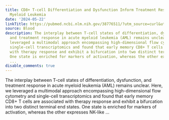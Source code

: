 ```yaml
---
title: CD8+ T-cell Differentiation and Dysfunction Inform Treatment Response in Acute
  Myeloid Leukemia
date: '2024-05-22'
linkTitle: https://pubmed.ncbi.nlm.nih.gov/38776511/?utm_source=curl&utm_medium=rss&utm_campaign=journals&utm_content=7603509&fc=None&ff=20240523183435&v=2.18.0.post9+e462414
source: Blood
description: The interplay between T-cell states of differentiation, dysfunction,
  and treatment response in acute myeloid leukemia (AML) remains unclear. Here, we
  leveraged a multimodal approach encompassing high-dimensional flow cytometry and
  single-cell transcriptomics and found that early memory CD8+ T cells are associated
  with therapy response and exhibit a bifurcation into two distinct terminal end states.
  One state is enriched for markers of activation, whereas the other expresses NK-like
  ...
disable_comments: true
---
```

The interplay between T-cell states of differentiation, dysfunction, and treatment response in acute myeloid leukemia (AML) remains unclear. Here, we leveraged a multimodal approach encompassing high-dimensional flow cytometry and single-cell transcriptomics and found that early memory CD8+ T cells are associated with therapy response and exhibit a bifurcation into two distinct terminal end states. One state is enriched for markers of activation, whereas the other expresses NK-like ...